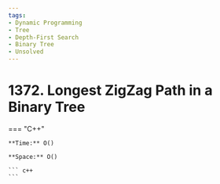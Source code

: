 ```yaml
---
tags:
- Dynamic Programming
- Tree
- Depth-First Search
- Binary Tree
- Unsolved
---
```



# 1372. Longest ZigZag Path in a Binary Tree

=== "C++"

    **Time:** O()

    **Space:** O()

    ``` c++
    ```